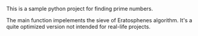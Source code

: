 This is a sample python project for finding prime numbers.

The main function impelements the sieve of Eratosphenes algorithm. It's a quite optimized version not intended for real-life projects. 